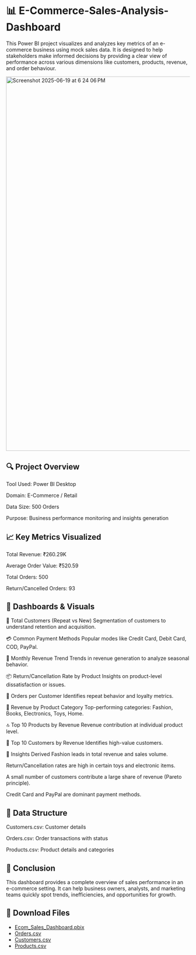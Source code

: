 # 📊 E-Commerce-Sales-Analysis-Dashboard
This Power BI project visualizes and analyzes key metrics of an e-commerce business using mock sales data. It is designed to help stakeholders make informed decisions by providing a clear view of performance across various dimensions like customers, products, revenue, and order behaviour.

<img width="1023" alt="Screenshot 2025-06-19 at 6 24 06 PM" src="https://github.com/user-attachments/assets/40ba4e13-dbdd-4207-8e0c-d879da912b31" />


## 🔍 Project Overview
Tool Used: Power BI Desktop

Domain: E-Commerce / Retail

Data Size: 500 Orders

Purpose: Business performance monitoring and insights generation


## 📈 Key Metrics Visualized
Total Revenue: ₹260.29K

Average Order Value: ₹520.59

Total Orders: 500

Return/Cancelled Orders: 93


## 📌 Dashboards & Visuals
🎯 Total Customers (Repeat vs New)
Segmentation of customers to understand retention and acquisition.

💳 Common Payment Methods
Popular modes like Credit Card, Debit Card, COD, PayPal.

📆 Monthly Revenue Trend
Trends in revenue generation to analyze seasonal behavior.

📦 Return/Cancellation Rate by Product
Insights on product-level dissatisfaction or issues.

🛒 Orders per Customer
Identifies repeat behavior and loyalty metrics.

🧾 Revenue by Product Category
Top-performing categories: Fashion, Books, Electronics, Toys, Home.

🔝 Top 10 Products by Revenue
Revenue contribution at individual product level.

🏅 Top 10 Customers by Revenue
Identifies high-value customers.

🧠 Insights Derived
Fashion leads in total revenue and sales volume.

Return/Cancellation rates are high in certain toys and electronic items.

A small number of customers contribute a large share of revenue (Pareto principle).

Credit Card and PayPal are dominant payment methods.


## 📁 Data Structure
Customers.csv: Customer details

Orders.csv: Order transactions with status

Products.csv: Product details and categories


## 📌 Conclusion
This dashboard provides a complete overview of sales performance in an e-commerce setting. It can help business owners, analysts, and marketing teams quickly spot trends, inefficiencies, and opportunities for growth.


## 📂 Download Files

- [Ecom_Sales_Dashboard.pbix](Ecom_Sales_Dashboard.pbix)
- [Orders.csv](data/Orders.csv)
- [Customers.csv](data/Customers.csv)
- [Products.csv](data/Products.csv)

